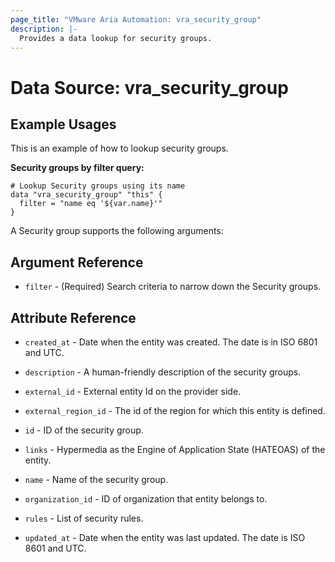 ```yaml
---
page_title: "VMware Aria Automation: vra_security_group"
description: |-
  Provides a data lookup for security groups.
---
```


# Data Source: vra_security_group

## Example Usages

This is an example of how to lookup security groups.

**Security groups by filter query:**

```hcl
# Lookup Security groups using its name
data "vra_security_group" "this" {
  filter = "name eq '${var.name}'"
}
```

A Security group supports the following arguments:

## Argument Reference

* `filter` - (Required) Search criteria to narrow down the Security groups.

## Attribute Reference

* `created_at` - Date when the entity was created. The date is in ISO 6801 and UTC.

* `description` - A human-friendly description of the security groups.

* `external_id` - External entity Id on the provider side.

* `external_region_id` - The id of the region for which this entity is defined.

* `id` - ID of the security group.

* `links` - Hypermedia as the Engine of Application State (HATEOAS) of the entity.

* `name` - Name of the security group.

* `organization_id` - ID of organization that entity belongs to.

* `rules` - List of security rules.

* `updated_at` - Date when the entity was last updated. The date is ISO 8601 and UTC.
